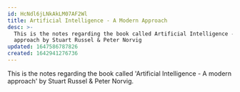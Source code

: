 ```yaml
---
id: HcNdl6jLNkAkLM07AF2Wl
title: Artificial Intelligence - A Modern Approach
desc: >-
  This is the notes regarding the book called Artificial Intelligence - A modern
  approach by Stuart Russel & Peter Norvig
updated: 1647586787826
created: 1642941276736
---
```

This is the notes regarding the book called 'Artificial Intelligence - A modern approach' by Stuart Russel & Peter Norvig.
